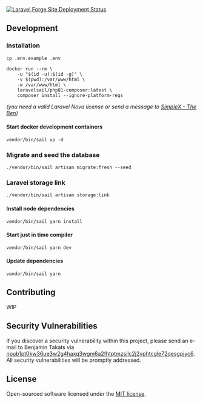 [![Laravel Forge Site Deployment Status](https://img.shields.io/endpoint?url=https%3A%2F%2Fforge.laravel.com%2Fsite-badges%2Ff25a1151-9c87-4f14-9943-17d05fa736c9%3Fdate%3D1%26commit%3D1&style=plastic)](https://forge.laravel.com)

## Development

### Installation

```cp .env.example .env```

```
docker run --rm \
    -u "$(id -u):$(id -g)" \
    -v $(pwd):/var/www/html \
    -w /var/www/html \
    laravelsail/php81-composer:latest \
    composer install --ignore-platform-reqs
```
*(you need a valid Laravel Nova license or send a message to [SimpleX - The Ben](https://simplex.chat/contact#/?v=2-4&smp=smp%3A%2F%2Fhejn2gVIqNU6xjtGM3OwQeuk8ZEbDXVJXAlnSBJBWUA%3D%40smp16.simplex.im%2FO9kuNebRK1RwpKSE73p_XDMq9-XOcuI3%23%2F%3Fv%3D1-2%26dh%3DMCowBQYDK2VuAyEAqccFXvqGHCBpm7Iq1r9mGiHe82RolsPHXI8KupC9fRQ%253D%26srv%3Dp3ktngodzi6qrf7w64mmde3syuzrv57y55hxabqcq3l5p6oi7yzze6qd.onion))*

#### Start docker development containers

```vendor/bin/sail up -d```

### Migrate and seed the database

```./vendor/bin/sail artisan migrate:fresh --seed```

### Laravel storage link

```./vendor/bin/sail artisan storage:link```

#### Install node dependencies

```vendor/bin/sail yarn install```

#### Start just in time compiler

```vendor/bin/sail yarn dev```

#### Update dependencies

```vendor/bin/sail yarn```

## Contributing

WIP

## Security Vulnerabilities

If you discover a security vulnerability within this project, please send an e-mail to Benjamin Takats
via [npub1pt0kw36ue3w2g4haxq3wgm6a2fhtptmzsjlc2j2vphtcgle72qesgpjyc6](https://njump.me/npub1pt0kw36ue3w2g4haxq3wgm6a2fhtptmzsjlc2j2vphtcgle72qesgpjyc6). All security vulnerabilities will be promptly addressed.

## License

Open-sourced software licensed under the [MIT license](https://opensource.org/licenses/MIT).
